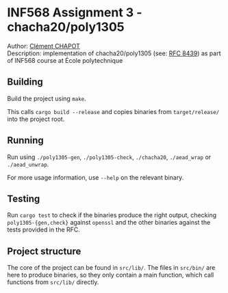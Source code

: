 # INF568 Assignment 3 - chacha20/poly1305

Author: [Clément CHAPOT](mailto:clement.chapot@polytechnique.edu) <br>
Description: implementation of chacha20/poly1305 (see: [RFC 8439](https://datatracker.ietf.org/doc/html/rfc8439)) as part of INF568 course at École polytechnique

## Building

Build the project using `make`.

This calls `cargo build --release` and copies binaries from `target/release/` into the project root.

## Running

Run using `./poly1305-gen`, `./poly1305-check`, `./chacha20`, `./aead_wrap` or `./aead_unwrap`.

For more usage information, use `--help` on the relevant binary.

## Testing

Run `cargo test` to check if the binaries produce the right output, checking `poly1305-{gen,check}` against `openssl` and the other binaries against the tests provided in the RFC.

## Project structure

The core of the project can be found in `src/lib/`. The files in `src/bin/` are here to produce binaries, so they only contain a main function, which call functions from `src/lib/` directly.
